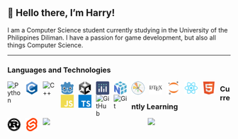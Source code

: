 ## 👋 Hello there, I’m Harry!

I am a Computer Science student currently studying in the University of the Philippines Diliman. I have a passion for game development, but also all things Computer Science. 

---

### Languages and Technologies
<img align="left" alt="Python" width="30px" style="padding-right:10px;" src="https://cdn.jsdelivr.net/gh/devicons/devicon/icons/python/python-plain.svg" />
<img align="left" alt="C" width="30px" style="padding-right:10px;" src="https://github.com/devicons/devicon/blob/v2.16.0/icons/c/c-original.svg" />
<img align="left" alt="C++" width="30px" style="padding-right:10px;" src="https://cdn.jsdelivr.net/gh/devicons/devicon/icons/cplusplus/cplusplus-line.svg" />
<img align="left" alt="Godot" width="30px" style="padding-right:10px;" src="https://github.com/devicons/devicon/blob/v2.16.0/icons/godot/godot-original.svg" />
<img align="left" alt="Unity" width="30px" style="padding-right:10px;" src="https://github.com/devicons/devicon/blob/v2.16.0/icons/unity/unity-original.svg" />
<img align="left" alt="Plotly" width="30px" style="padding-right:10px;" src="https://github.com/devicons/devicon/blob/v2.16.0/icons/plotly/plotly-original.svg" />
<img align="left" alt="Numpy" width="30px" style="padding-right:10px;" src="https://github.com/devicons/devicon/blob/v2.16.0/icons/numpy/numpy-original.svg" />
<img align="left" alt="Matplotlib" width="30px" style="padding-right:10px;" src="https://github.com/devicons/devicon/blob/v2.16.0/icons/matplotlib/matplotlib-original.svg" />
<img align="left" alt="LaTeX" width="30px" style="padding-right:10px;" src="https://github.com/devicons/devicon/blob/v2.16.0/icons/latex/latex-original.svg" />
<img align="left" alt="Jupyter" width="30px" style="padding-right:10px;" src="https://github.com/devicons/devicon/blob/v2.16.0/icons/jupyter/jupyter-original.svg" />
<img align="left" alt="React" width="30px" style="padding-right:10px;" src="https://github.com/devicons/devicon/blob/v2.16.0/icons/react/react-original.svg" />
<img align="left" alt="HTML" width="30px" style="padding-right:10px;" src="https://github.com/devicons/devicon/blob/v2.16.0/icons/html5/html5-original.svg" />
<img align="left" alt="JavaScript" width="30px" style="padding-right:10px;" src="https://github.com/devicons/devicon/blob/v2.16.0/icons/javascript/javascript-plain.svg" />
<img align="left" alt="TypeScript" width="30px" style="padding-right:10px;" src="https://github.com/devicons/devicon/blob/v2.16.0/icons/typescript/typescript-original.svg" />
<img align="left" alt="GitHub" width="30px" style="padding-right:10px;" src="https://cdn.jsdelivr.net/gh/devicons/devicon/icons/github/github-original.svg" />
<img align="left" alt="Git" width="30px" style="padding-right:10px;" src="https://cdn.jsdelivr.net/gh/devicons/devicon/icons/git/git-original.svg" />

### Currently Learning
<img align="left" alt="Rust" width="30px" style="padding-right:10px;" src="https://github.com/devicons/devicon/blob/v2.16.0/icons/rust/rust-original.svg" />
<img align="left" alt="Svelte" width="30px" style="padding-right:10px;" src="https://github.com/devicons/devicon/blob/v2.16.0/icons/svelte/svelte-original.svg" />

<img align="left" width="47%" src="https://github-readme-stats.vercel.app/api?username=harry2166&show_icons=true&theme=radical" />
<img align"left" width="47%" src="https://github-readme-stats.vercel.app/api/top-langs/?username=harry2166&layout=compact" />

<!---
Harry2166/Harry2166 is a ✨ special ✨ repository because its `README.md` (this file) appears on your GitHub profile.
You can click the Preview link to take a look at your changes.
--->
